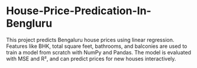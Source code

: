 # House-Price-Predication-In-Bengluru
This project predicts Bengaluru house prices using linear regression. Features like BHK, total square feet, bathrooms, and balconies are used to train a model from scratch with NumPy and Pandas. The model is evaluated with MSE and R², and can predict prices for new houses interactively.
